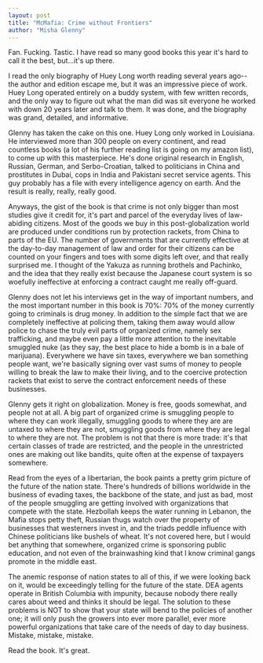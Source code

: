 ```yaml
---
layout: post
title: "McMafia: Crime without Frontiers"
author: "Misha Glenny"
---
```

Fan.  Fucking.  Tastic.  I have read so many good books this year it's hard to call it the best, but...it's up there.

I read the only biography of Huey Long worth reading several years ago--the author and edition escape me, but it was an impressive piece of work.  Huey Long operated entirely on a buddy system, with few written records, and the only way to figure out what the man did was sit everyone he worked with down 20 years later and talk to them.  It was done, and the biography was grand, detailed, and informative.

Glenny has taken the cake on this one.  Huey Long only worked in Louisiana.  He interviewed more than 300 people on every continent, and read countless books (a lot of his further reading list is going on my amazon list), to come up with this masterpiece.  He's done original research in English, Russian, German, and Serbo-Croatian, talked to politicians in China and prostitutes in Dubai, cops in India and Pakistani secret service agents.  This guy probably has a file with every intelligence agency on earth.  And the result is really, really, really good.

Anyways, the gist of the book is that crime is not only bigger than most studies give it credit for, it's part and parcel of the everyday lives of law-abiding citizens.  Most of the goods we buy in this post-globalization world are produced under conditions run by protection rackets, from China to parts of the EU.  The number of governments that are currently effective at the day-to-day management of law and order for their citizens can be counted on your fingers and toes with some digits left over, and that really surprised me.  I thought of the Yakuza as running brothels and Pachinko, and the idea that they really exist because the Japanese court system is so woefully ineffective at enforcing a contract caught me really off-guard.

Glenny does not let  his interviews get in the way of important numbers, and the most important number in this book is 70%: 70% of the money currently going to criminals is drug money.  In addition to the simple fact that we are completely ineffective at policing them, taking them away would allow police to chase the truly evil parts of organized crime, namely sex trafficking, and maybe even pay a little more attention to the inevitable smuggled nuke (as they say, the best place to hide a bomb is in a bale of marijuana).  Everywhere we have sin taxes, everywhere we ban something people want, we're basically signing over vast sums of money to people willing to break the law to make their living, and to the coercive protection rackets that exist to serve the contract enforcement needs of these businesses.

Glenny gets it right on globalization.  Money is free, goods somewhat, and people not at all.  A big part of organized crime is smuggling people to where they can work illegally, smuggling goods to where they are are untaxed to where they are not, smuggling goods from where they are legal to where they are not.  The problem is not that there is more trade:  it's that certain classes of trade are restricted, and the people in the unrestricted ones are making out like bandits, quite often at the expense of taxpayers somewhere.

Read from the eyes of a libertarian, the book paints a pretty grim picture of the future of the nation state.  There's hundreds of billions worldwide in the business of evading taxes, the backbone of the state, and just as bad, most of the people smuggling are getting involved with organizations that compete with the state.  Hezbollah keeps the water running in Lebanon, the Mafia stops petty theft, Russian thugs watch over the property of businesses that westerners invest in, and the triads peddle influence with Chinese politicians like bushels of wheat.  It's not covered here, but I would bet anything that somewhere, organized crime is sponsoring public education, and not even of the brainwashing kind that I know criminal gangs promote in the middle east.

The anemic response of nation states to all of this, if we were looking back on it, would be exceedingly telling for the future of the state.  DEA agents operate in British Columbia with impunity, because nobody there really cares about weed and thinks it should be legal.  The solution to these problems is NOT to show that your state will bend to the policies of another one; it will only push the growers into ever more parallel, ever more powerful organizations that take care of the needs of day to day business.  Mistake, mistake, mistake.

Read the book.  It's great.


